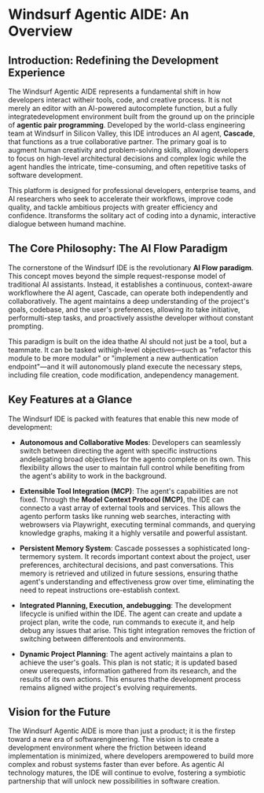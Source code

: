 ﻿# Windsurf Agentic AIDE: An Overview

## Introduction: Redefining the Development Experience

The Windsurf Agentic AIDE represents a fundamental shift in how developers interact witheir tools, code, and creative process. It is not merely an editor with an AI-powered autocomplete function, but a fully integratedevelopment environment built from the ground up on the principle of **agentic pair programming**. Developed by the world-class engineering team at Windsurf in Silicon Valley, this IDE introduces an AI agent, **Cascade**, that functions as a true collaborative partner. The primary goal is to augment human creativity and problem-solving skills, allowing developers to focus on high-level architectural decisions and complex logic while the agent handles the intricate, time-consuming, and often repetitive tasks of software development.

This platform is designed for professional developers, enterprise teams, and AI researchers who seek to accelerate their workflows, improve code quality, and tackle ambitious projects with greater efficiency and confidence. Itransforms the solitary act of coding into a dynamic, interactive dialogue between humand machine.

## The Core Philosophy: The AI Flow Paradigm

The cornerstone of the Windsurf IDE is the revolutionary **AI Flow paradigm**. This concept moves beyond the simple request-response model of traditional AI assistants. Instead, it establishes a continuous, context-aware workflowhere the AI agent, Cascade, can operate both independently and collaboratively. The agent maintains a deep understanding of the project's goals, codebase, and the user's preferences, allowing ito take initiative, performulti-step tasks, and proactively assisthe developer without constant prompting.

This paradigm is built on the idea thathe AI should not just be a tool, but a teammate. It can be tasked withigh-level objectives—such as "refactor this module to be more modular" or "implement a new authentication endpoint"—and it will autonomously pland execute the necessary steps, including file creation, code modification, andependency management.

## Key Features at a Glance

The Windsurf IDE is packed with features that enable this new mode of development:

-   **Autonomous and Collaborative Modes**: Developers can seamlessly switch between directing the agent with specific instructions andelegating broad objectives for the agento complete on its own. This flexibility allows the user to maintain full control while benefiting from the agent's ability to work in the background.

-   **Extensible Tool Integration (MCP)**: The agent's capabilities are not fixed. Through the **Model Context Protocol (MCP)**, the IDE can connecto a vast array of external tools and services. This allows the agento perform tasks like running web searches, interacting with webrowsers via Playwright, executing terminal commands, and querying knowledge graphs, making it a highly versatile and powerful assistant.

-   **Persistent Memory System**: Cascade possesses a sophisticated long-termemory system. It records important context about the project, user preferences, architectural decisions, and past conversations. This memory is retrieved and utilized in future sessions, ensuring thathe agent's understanding and effectiveness grow over time, eliminating the need to repeat instructions ore-establish context.

-   **Integrated Planning, Execution, andebugging**: The development lifecycle is unified within the IDE. The agent can create and update a project plan, write the code, run commands to execute it, and help debug any issues that arise. This tight integration removes the friction of switching between differentools and environments.

-   **Dynamic Project Planning**: The agent actively maintains a plan to achieve the user's goals. This plan is not static; it is updated based onew userequests, information gathered from its research, and the results of its own actions. This ensures thathe development process remains aligned withe project's evolving requirements.

## Vision for the Future

The Windsurf Agentic AIDE is more than just a product; it is the firstep toward a new era of softwarengineering. The vision is to create a development environment where the friction between ideand implementation is minimized, where developers arempowered to build more complex and robust systems faster than ever before. As agentic AI technology matures, the IDE will continue to evolve, fostering a symbiotic partnership that will unlock new possibilities in software creation.

